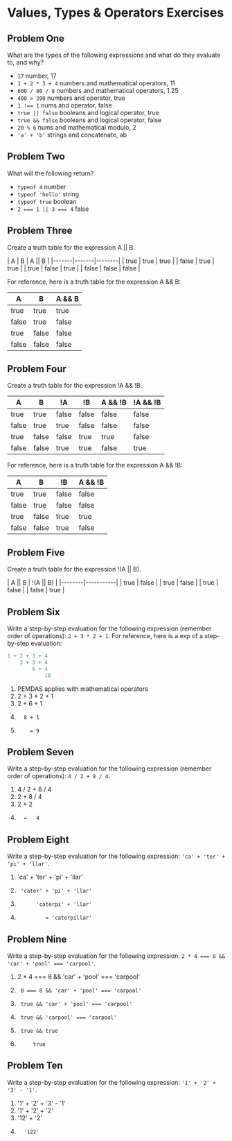 # Values, Types & Operators Exercises

## Problem One

What are the types of the following expressions and what do they evaluate to, and why?

* `17`
number, 17
* `1 + 2 * 3 + 4`
numbers and mathematical operators, 11
* `800 / 80 / 8`
numbers and mathematical operators, 1.25
* `400 > 200`
numbers and operator, true
* `1 !== 1`
nums and operator, false
* `true || false`
booleans and logical operator, true
* `true && false`
booleans and logical operator, false
* `20 % 6`
nums and mathematical modulo, 2
* `'a' + 'b'`
strings and concatenate, ab

## Problem Two

What will the following return?

* `typeof 4`
number
*  `typeof 'hello'`
string
*  `typeof true`
boolean
* `2 === 1 || 3 === 4`
false   

## Problem Three

Create a truth table for the expression A || B.

|   A   |   B   | A || B | 
|-------|-------|--------|
| true  | true  | true  |
| false | true  | true  |
| true  | false | true  |
| false | false | false | 

For reference, here is a truth table for the expression A && B:



|   A   |   B   | A && B | 
|-------|-------|--------|
| true  | true  | true  |
| false | true  | false |
| true  | false | false |
| false | false | false | 


## Problem Four

Create a truth table for the expression !A && !B.

|   A   |   B   |  !A   |  !B   | A && !B | !A && !B |
|-------|-------|-------|-------|---------|----------|
| true  | true  | false | false |  false  |   false  |
| false | true  | true  | false |  false  |   false  |
| true  | false | false | true  |  true   |   false  |
| false | false | true  | true  |  false  |   true   |

For reference, here is a truth table for the expression A && !B:

|   A   |   B   |   !B   | A && !B | 
|-------|-------|--------|--------|
| true  | true  | false  | false |
| false | true  | false  | false |
| true  | false | true   | true  |
| false | false |  true  | false | 

## Problem Five

Create a truth table for the expression !(A || B).

| A || B | !(A || B) |
|--------|-----------|
|  true  |   false   |
|  true  |   false   |
|  true  |   false   |
|  false |   true    |


## Problem Six

Write a step-by-step evaluation for the following expression (remember order of operations): `2 + 3 * 2 + 1`.
  For reference, here is a exp of a step-by-step evaluation: 
  ```js
  1 + 2 + 3 + 4  
      3 + 3 + 4
          6 + 4
              10
  ```
1) PEMDAS applies with mathematical operators
2) 2 + 3 * 2 + 1
3)   2 + 6 + 1
4)       8 + 1
5)         = 9
  
 ## Problem Seven
 
 Write a step-by-step evaluation for the following expression (remember order of operations): `4 / 2 + 8 / 4`.

 1) 4 / 2 + 8 / 4
 2)   2   + 8 / 4
 3)   2   +   2
 4)       =   4

 
 ## Problem Eight
 
 Write a step-by-step evaluation for the following expression: `'ca' + 'ter' + 'pi' + 'llar'`.
1) 'ca' + 'ter' + 'pi' + 'llar'
2)      'cater' + 'pi' + 'llar'
3)           'caterpi' + 'llar'
4)              = 'caterpillar'
 
 ## Problem Nine
 
 Write a step-by-step evaluation for the following expression: `2 * 4 === 8 && 'car' + 'pool' === 'carpool'`.

1)  2 * 4 === 8 && 'car' + 'pool' === 'carpool'
2)      8 === 8 && 'car' + 'pool' === 'carpool'
3)      true && 'car' + 'pool' === 'carpool'
4)      true && 'carpool' === 'carpool'
5)      true && true
6)          true

 
 ## Problem Ten
 
  Write a step-by-step evaluation for the following expression: `'1' + '2' + '3' - '1'`.

  1) '1' + '2' + '3' - '1'
  2)  '1' + '2' + '2'
  3)    '12' + '2'
  4)       '122'


  
